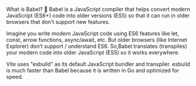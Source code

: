What is Babel? 🚀
Babel is a JavaScript compiler that helps convert modern JavaScript (ES6+) code into older versions (ES5) so that it can run in older browsers that don’t support new features.

Imagine you write modern JavaScript code using ES6 features like let, const, arrow functions, async/await, etc. But older browsers (like Internet Explorer) don’t support / understand ES6.
So,Babel translates (transpiles) your modern code into older JavaScript (ES5) so it works everywhere.

Vite uses "esbuild" as its default JavaScript bundler and transpiler. esbuild is much faster than Babel because it is written in Go and optimized for speed.